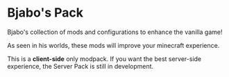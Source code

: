 # Bjabo's Pack

Bjabo's collection of mods and configurations to enhance the vanilla game!

As seen in his worlds, these mods will improve your minecraft experience.

This is a **client-side** only modpack.
If you want the best server-side experience, the Server Pack is still in development.
